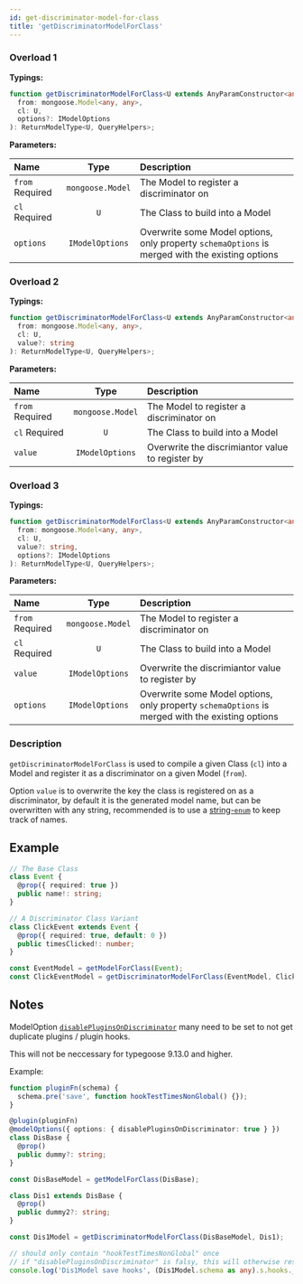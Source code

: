 ```yaml
---
id: get-discriminator-model-for-class
title: 'getDiscriminatorModelForClass'
---
```


### Overload 1

**Typings:**

```ts
function getDiscriminatorModelForClass<U extends AnyParamConstructor<any>, QueryHelpers = BeAnObject>(
  from: mongoose.Model<any, any>,
  cl: U,
  options?: IModelOptions
): ReturnModelType<U, QueryHelpers>;
```

**Parameters:**

| Name                                                        |       Type       | Description                                                                                     |
| :---------------------------------------------------------- | :--------------: | :---------------------------------------------------------------------------------------------- |
| `from` <span class="badge badge--secondary">Required</span> | `mongoose.Model` | The Model to register a discriminator on                                                        |
| `cl` <span class="badge badge--secondary">Required</span>   |       `U`        | The Class to build into a Model                                                                 |
| `options`                                                   | `IModelOptions`  | Overwrite some Model options, only property `schemaOptions` is merged with the existing options |

### Overload 2

**Typings:**

```ts
function getDiscriminatorModelForClass<U extends AnyParamConstructor<any>, QueryHelpers = BeAnObject>(
  from: mongoose.Model<any, any>,
  cl: U,
  value?: string
): ReturnModelType<U, QueryHelpers>;
```

**Parameters:**

| Name                                                        |       Type       | Description                                      |
| :---------------------------------------------------------- | :--------------: | :----------------------------------------------- |
| `from` <span class="badge badge--secondary">Required</span> | `mongoose.Model` | The Model to register a discriminator on         |
| `cl` <span class="badge badge--secondary">Required</span>   |       `U`        | The Class to build into a Model                  |
| `value`                                                     | `IModelOptions`  | Overwrite the discrimiantor value to register by |

### Overload 3

**Typings:**

```ts
function getDiscriminatorModelForClass<U extends AnyParamConstructor<any>, QueryHelpers = BeAnObject>(
  from: mongoose.Model<any, any>,
  cl: U,
  value?: string,
  options?: IModelOptions
): ReturnModelType<U, QueryHelpers>;
```

**Parameters:**

| Name                                                        |       Type       | Description                                                                                     |
| :---------------------------------------------------------- | :--------------: | :---------------------------------------------------------------------------------------------- |
| `from` <span class="badge badge--secondary">Required</span> | `mongoose.Model` | The Model to register a discriminator on                                                        |
| `cl` <span class="badge badge--secondary">Required</span>   |       `U`        | The Class to build into a Model                                                                 |
| `value`                                                     | `IModelOptions`  | Overwrite the discrimiantor value to register by                                                |
| `options`                                                   | `IModelOptions`  | Overwrite some Model options, only property `schemaOptions` is merged with the existing options |

### Description

`getDiscriminatorModelForClass` is used to compile a given Class (`cl`) into a Model and register it as a discriminator on a given Model (`from`).

Option `value` is to overwrite the key the class is registered on as a discriminator, by default it is the generated model name, but can be overwritten with any string, recommended is to use a [string-`enum`](https://www.typescriptlang.org/docs/handbook/enums.html#string-enums) to keep track of names.

## Example

```ts
// The Base Class
class Event {
  @prop({ required: true })
  public name!: string;
}

// A Discriminator Class Variant
class ClickEvent extends Event {
  @prop({ required: true, default: 0 })
  public timesClicked!: number;
}

const EventModel = getModelForClass(Event);
const ClickEventModel = getDiscriminatorModelForClass(EventModel, ClickEvent);
```

## Notes

ModelOption [`disablePluginsOnDiscriminator`](../decorators/modelOptions.md#disablepluginsondiscriminator) many need to be set to not get duplicate plugins / plugin hooks.

This will not be neccessary for typegoose 9.13.0 and higher.

Example:

```ts
function pluginFn(schema) {
  schema.pre('save', function hookTestTimesNonGlobal() {});
}

@plugin(pluginFn)
@modelOptions({ options: { disablePluginsOnDiscriminator: true } })
class DisBase {
  @prop()
  public dummy?: string;
}

const DisBaseModel = getModelForClass(DisBase);

class Dis1 extends DisBase {
  @prop()
  public dummy2?: string;
}

const Dis1Model = getDiscriminatorModelForClass(DisBaseModel, Dis1);

// should only contain "hookTestTimesNonGlobal" once
// if "disablePluginsOnDiscriminator" is falsy, this will otherwise result in duplicates
console.log('Dis1Model save hooks', (Dis1Model.schema as any).s.hooks._pres.get('save'));
```
